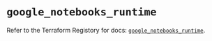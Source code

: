 # `google_notebooks_runtime`

Refer to the Terraform Registory for docs: [`google_notebooks_runtime`](https://registry.terraform.io/providers/hashicorp/google/5.26.0/docs/resources/notebooks_runtime).
